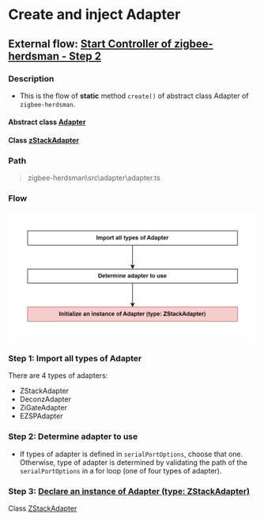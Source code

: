 # Create and inject Adapter 

## External flow: [Start Controller of zigbee-herdsman - Step 2](5_3_4_start_controller_of_zigbee-herdsman.md#step-2-create-and-inject-adapter)

### Description
- This is the flow of **static** method `create()` of abstract class Adapter of `zigbee-herdsman`.
  
#### Abstract class [Adapter](...)

#### Class [zStackAdapter]()

### Path
> zigbee-herdsman\src\adapter\adapter.ts

### Flow

<img src="../images/5_3_4_2_create_and_inject_adapter.png" width="550"/>

### Step 1: Import all types of Adapter
There are 4 types of adapters:
- ZStackAdapter
- DeconzAdapter
- ZiGateAdapter
- EZSPAdapter

### Step 2: Determine adapter to use
- If types of adapter is defined in `serialPortOptions`, choose that one. Otherwise, type of adapter is determined by validating the path of the `serialPortOptions` in a for loop (one of four types of adapter). 

### Step 3: [Declare an instance of Adapter (type: ZStackAdapter)](5_3_4_2_3_declare_an_instance_of_adapter_(type_zstackadapter).md)

Class [ZStackAdapter](...)


